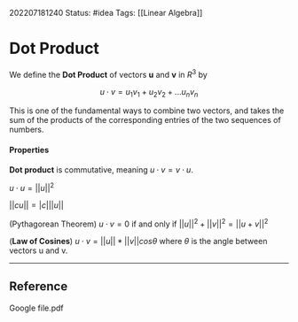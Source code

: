 202207181240
Status: #idea
Tags: [[Linear Algebra]]

# Dot Product

We define the **Dot Product** of vectors **u** and **v** in $R^3$ by 

$$ u \cdot v = u_{1}v_{1} + u_{2}v_{2}  + ... u_{n}v_{n} $$

This is one of the fundamental ways to combine two vectors, and takes the sum of the products of the corresponding entries of the two sequences of numbers.

#### Properties

**Dot product** is commutative, meaning $u \cdot v = v \cdot u$.

$u\cdot u = ||u||^2$ 

$||cu|| = |c|||u||$

(Pythagorean Theorem) $u \cdot v = 0$ if and only if $||u||^2 + ||v||^2 = ||u+v||^2$

(**Law of Cosines**) $u \cdot v = ||u|| * ||v||cos\theta$ where $\theta$ is the angle between vectors u and v.



---


## Reference
Google
file.pdf
